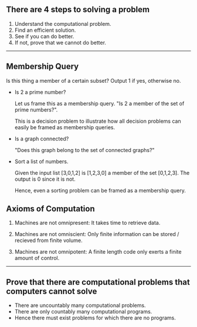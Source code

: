 ## There are 4 steps to solving a problem
1. Understand the computational problem.
2. Find an efficient solution.
3. See if you can do better.
4. If not, prove that we cannot do better.
---

## Membership Query
Is this thing a member of a certain subset? Output 1 if yes, otherwise no.
- Is 2 a prime number?
  
  Let us frame this as a membership query. "Is 2 a member of the set of prime numbers?".
  
  This is a decision problem to illustrate how all decision problems can easily be framed as membership queries.

- Is a graph connected?

  "Does this graph belong to the set of connected graphs?"

- Sort a list of numbers.

  Given the input list [3,0,1,2] is [1,2,3,0] a member of the set [0,1,2,3]. The output is 0 since it is not.

  Hence, even a sorting problem can be framed as a membership query.

## Axioms of Computation
1. Machines are not omnipresent:
   It takes time to retrieve data.

2. Machines are not omniscient:
   Only finite information can be stored / recieved from finite volume.

3. Machines are not omnipotent:
   A finite length code only exerts a finite amount of control.
---

## Prove that there are computational problems that computers cannot solve
- There are uncountably many computational problems.
- There are only countably many computational programs.
- Hence there must exist problems for which there are no programs.

